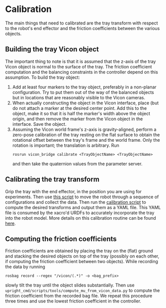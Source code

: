 # Calibration

The main things that need to calibrated are the tray transform with respect to
the robot's end effector and the friction coefficients between the various
objects.

## Building the tray Vicon object

The important thing to note is that it is assumed that the z-axis of the tray
Vicon object is normal to the surface of the tray. The friction coefficient
computation and the balancing constraints in the controller depend on this
assumption. To build the tray object:

1. Add at least four markers to the tray object, preferably in a non-planar
   configuration. Try to put them out of the way of the balanced objects but
   in locations that are reasonably visible to the Vicon cameras.
2. When actually constructing the object in the Vicon interface, place (but do
   not attach a marker at the desired center point. Add this to the object,
   make it so that it is half the marker's width above the object origin, and
   then remove the marker from the Vicon object in the interface. Save the object.
3. Assuming the Vicon world frame's z-axis is gravity-aligned, perform a
   zero-pose calibration of the tray resting on the flat surface to obtain the
   rotational offset between the tray's frame and the world frame. Only the
   rotation is important; the translation is arbitrary. Run
   ```
   rosrun vicon_bridge calibrate <TrayObjectName> <TrayObjectName>
   ```
   and then take the quaternion values from the parameter server.

## Calibrating the tray transform

Grip the tray with the end effector, in the position you are using for
experiments. Then use [this script](https://github.com/utiasDSL/mobile_manipulation_central/blob/main/scripts/calibration/collect_arm_calibration_data.py) to move the robot through a sequence of
configurations and collect the data. Then run the [calibration script](https://github.com/utiasDSL/mobile_manipulation_central/blob/main/scripts/calibration/calibrate_ee.py) to
compute the desired transforms and output them as a YAML file. This YAML file
is consumed by the xacro'd URDFs to accurately incorporate the tray into the
robot model. More details on this calibration routine can be found [here](https://github.com/utiasDSL/mobile_manipulation_central/blob/main/docs/calibration/calibration.pdf).

## Computing the friction coefficients

Friction coefficients are obtained by placing the tray on the (flat) ground
and stacking the desired objects on top of the tray (possibly on each other,
if computing the friction coefficient between two objects). While recording the
data by running
```
rosbag record --regex "/vicon/(.*)" -o <bag_prefix>
```
slowly tilt the tray until the object slides substantially. Then use
`upright_cmd/scripts/tools/compute_mu_from_vicon_data.py` to compute the
friction coefficient from the recorded bag file. We repeat this procedure
three times and use the lowest friction coefficient in the controller.
